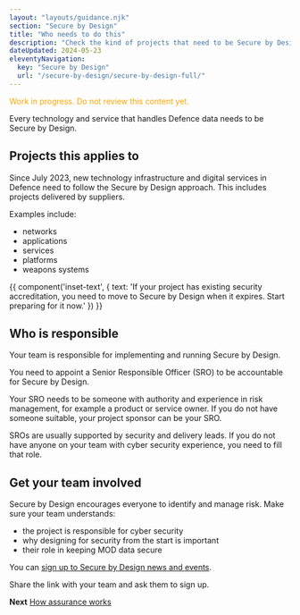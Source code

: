 ```yaml
---
layout: "layouts/guidance.njk"
section: "Secure by Design"
title: "Who needs to do this"
description: "Check the kind of projects that need to be Secure by Design and who in your team is responsible."
dateUpdated: 2024-05-23
eleventyNavigation:
  key: "Secure by Design"
  url: "/secure-by-design/secure-by-design-full/"
---
```


<p class="govuk-body" style="color:orange">
Work in progress. Do not review this content yet.
</p> 

Every technology and service that handles Defence data needs to be Secure by Design. 

## Projects this applies to

Since July 2023, new technology infrastructure and digital services in Defence need to follow the Secure by Design approach. This includes projects delivered by suppliers.

Examples include: 

- networks
- applications
- services
- platforms
- weapons systems

{{ component('inset-text', {
  text: 'If your project has existing security accreditation, you need to move to Secure by Design when it expires. Start preparing for it now.'
}) }}

## Who is responsible

Your team is responsible for implementing and running Secure by Design.

You need to appoint a Senior Responsible Officer (SRO) to be accountable for Secure by Design. 

Your SRO needs to be someone with authority and experience in risk management, for example a product or service owner. If you do not have someone suitable, your project sponsor can be your SRO.

SROs are usually supported by security and delivery leads. If you do not have anyone on your team with cyber security experience, you need to fill that role. 


## Get your team involved

Secure by Design encourages everyone to identify and manage risk. Make sure your team understands:

- the project is responsible for cyber security
- why designing for security from the start is important
- their role in keeping MOD data secure

You can [sign up to Secure by Design news and events](). 

Share the link with your team and ask them to sign up. 


**Next**
[How assurance works]()
